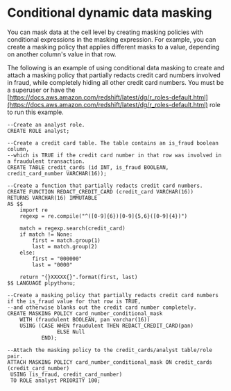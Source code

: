 # Conditional dynamic data masking<a name="t_ddm-conditional"></a>

You can mask data at the cell level by creating masking policies with conditional expressions in the masking expression\. For example, you can create a masking policy that applies different masks to a value, depending on another column's value in that row\.

The following is an example of using conditional data masking to create and attach a masking policy that partially redacts credit card numbers involved in fraud, while completely hiding all other credit card numbers\. You must be a superuser or have the [https://docs.aws.amazon.com/redshift/latest/dg/r_roles-default.html](https://docs.aws.amazon.com/redshift/latest/dg/r_roles-default.html) role to run this example\.

```
--Create an analyst role.
CREATE ROLE analyst;

--Create a credit card table. The table contains an is_fraud boolean column,
--which is TRUE if the credit card number in that row was involved in a fraudulent transaction.
CREATE TABLE credit_cards (id INT, is_fraud BOOLEAN, credit_card_number VARCHAR(16));

--Create a function that partially redacts credit card numbers.
CREATE FUNCTION REDACT_CREDIT_CARD (credit_card VARCHAR(16))
RETURNS VARCHAR(16) IMMUTABLE
AS $$
    import re
    regexp = re.compile("^([0-9]{6})[0-9]{5,6}([0-9]{4})")
 
    match = regexp.search(credit_card)
    if match != None:
        first = match.group(1)
        last = match.group(2)
    else:
        first = "000000"
        last = "0000"
    
    return "{}XXXXX{}".format(first, last)
$$ LANGUAGE plpythonu;

--Create a masking policy that partially redacts credit card numbers if the is_fraud value for that row is TRUE,
--and otherwise blanks out the credit card number completely.
CREATE MASKING POLICY card_number_conditional_mask
    WITH (fraudulent BOOLEAN, pan varchar(16)) 
    USING (CASE WHEN fraudulent THEN REDACT_CREDIT_CARD(pan)
                ELSE Null
           END);

--Attach the masking policy to the credit_cards/analyst table/role pair. 
ATTACH MASKING POLICY card_number_conditional_mask ON credit_cards (credit_card_number)
 USING (is_fraud, credit_card_number)
 TO ROLE analyst PRIORITY 100;
```